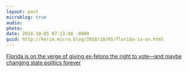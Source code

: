 ```yaml
---
layout: post
microblog: true
audio: 
photo: 
date: 2018-10-05 07:13:48 -0800
guid: http://kerim.micro.blog/2018/10/05/florida-is-on.html
---
```

[Florida is on the verge of giving ex-felons the right to vote—and maybe changing state politics forever](https://www.motherjones.com/politics/2018/10/inside-the-unlikely-movement-that-could-restore-voting-rights-to-1-4-million-floridians/)
